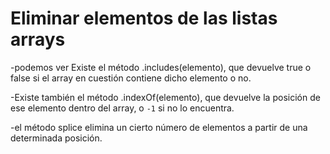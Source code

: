 # Eliminar elementos de las listas arrays
 
-podemos ver Existe el método .includes(elemento), que devuelve true o false si el array en cuestión contiene dicho elemento o no.

-Existe también el método .indexOf(elemento), que devuelve la posición de ese elemento dentro del array, o `-1` si no lo encuentra.

-el método splice elimina un cierto número de elementos a partir de una determinada posición.
